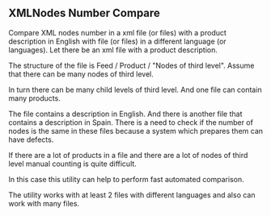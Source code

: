 ## XMLNodes Number Compare

<p>Compare XML nodes number in a xml file (or files) with a product description in English with file (or files) in
a different language (or languages). Let there be an xml file with a product description.</p> 
<p>The structure of the file is Feed / Product / "Nodes of third level". Assume that there can be many nodes of third level.</p> 
<p>In turn there can be many child levels of third level. And one file can contain many products.</p> 
<p>The file contains a description in English. And there is another file that contains a description in Spain.    
There is a need to check if the number of nodes is the same in these files because a system which prepares them
can have defects.</p>
<p>If there are a lot of products in a file and there are a lot of nodes of third level manual counting is quite difficult.</p>
<p>In this case this utility can help to perform fast automated comparison.</p> 
<p>The utility works with at least 2 files with different languages and also can work with many files.</p>
